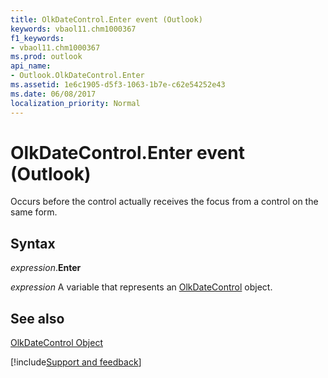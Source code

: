 ```yaml
---
title: OlkDateControl.Enter event (Outlook)
keywords: vbaol11.chm1000367
f1_keywords:
- vbaol11.chm1000367
ms.prod: outlook
api_name:
- Outlook.OlkDateControl.Enter
ms.assetid: 1e6c1905-d5f3-1063-1b7e-c62e54252e43
ms.date: 06/08/2017
localization_priority: Normal
---
```



# OlkDateControl.Enter event (Outlook)

Occurs before the control actually receives the focus from a control on the same form.


## Syntax

_expression_.**Enter**

_expression_ A variable that represents an [OlkDateControl](Outlook.OlkDateControl.md) object.


## See also


[OlkDateControl Object](Outlook.OlkDateControl.md)

[!include[Support and feedback](~/includes/feedback-boilerplate.md)]